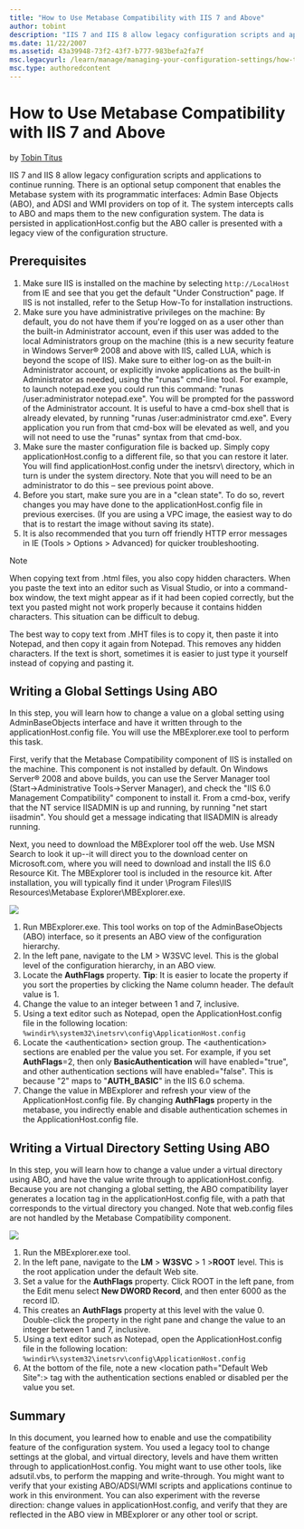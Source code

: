 ```yaml
---
title: "How to Use Metabase Compatibility with IIS 7 and Above"
author: tobint
description: "IIS 7 and IIS 8 allow legacy configuration scripts and applications to continue running. There is an optional setup component that enables the Metabase s..."
ms.date: 11/22/2007
ms.assetid: 43a39948-73f2-43f7-b777-983befa2fa7f
msc.legacyurl: /learn/manage/managing-your-configuration-settings/how-to-use-metabase-compatibility-with-iis-7-and-above
msc.type: authoredcontent
---
```

# How to Use Metabase Compatibility with IIS 7 and Above

by [Tobin Titus](https://github.com/tobint)

IIS 7 and IIS 8 allow legacy configuration scripts and applications to continue running. There is an optional setup component that enables the Metabase system with its programmatic interfaces: Admin Base Objects (ABO), and ADSI and WMI providers on top of it. The system intercepts calls to ABO and maps them to the new configuration system. The data is persisted in applicationHost.config but the ABO caller is presented with a legacy view of the configuration structure.

## Prerequisites

1. Make sure IIS is installed on the machine by selecting `http://LocalHost` from IE and see that you get the default "Under Construction" page. If IIS is not installed, refer to the Setup How-To for installation instructions.
2. Make sure you have administrative privileges on the machine: By default, you do not have them if you're logged on as a user other than the built-in Administrator account, even if this user was added to the local Administrators group on the machine (this is a new security feature in Windows Server® 2008 and above with IIS, called LUA, which is beyond the scope of IIS). Make sure to either log-on as the built-in Administrator account, or explicitly invoke applications as the built-in Administrator as needed, using the "runas" cmd-line tool. For example, to launch notepad.exe you could run this command: "runas /user:administrator notepad.exe". You will be prompted for the password of the Administrator account. It is useful to have a cmd-box shell that is already elevated, by running "runas /user:administrator cmd.exe". Every application you run from that cmd-box will be elevated as well, and you will not need to use the "runas" syntax from that cmd-box.
3. Make sure the master configuration file is backed up. Simply copy applicationHost.config to a different file, so that you can restore it later. You will find applicationHost.config under the inetsrv\ directory, which in turn is under the system directory. Note that you will need to be an administrator to do this – see previous point above.
4. Before you start, make sure you are in a "clean state". To do so, revert changes you may have done to the applicationHost.config file in previous exercises. (If you are using a VPC image, the easiest way to do that is to restart the image without saving its state).
5. It is also recommended that you turn off friendly HTTP error messages in IE (Tools &gt; Options &gt; Advanced) for quicker troubleshooting.

> [!NOTE]
> When copying text from .html files, you also copy hidden characters. When you paste the text into an editor such as Visual Studio, or into a command-box window, the text might appear as if it had been copied correctly, but the text you pasted might not work properly because it contains hidden characters. This situation can be difficult to debug.

The best way to copy text from .MHT files is to copy it, then paste it into Notepad, and then copy it again from Notepad. This removes any hidden characters. If the text is short, sometimes it is easier to just type it yourself instead of copying and pasting it.

<a id="Writing"></a>

## Writing a Global Settings Using ABO

In this step, you will learn how to change a value on a global setting using AdminBaseObjects interface and have it written through to the applicationHost.config file. You will use the MBExplorer.exe tool to perform this task.

First, verify that the Metabase Compatibility component of IIS is installed on the machine. This component is not installed by default. On Windows Server® 2008 and above builds, you can use the Server Manager tool (Start-&gt;Administrative Tools-&gt;Server Manager), and check the "IIS 6.0 Management Compatibility" component to install it. From a cmd-box, verify that the NT service IISADMIN is up and running, by running "net start iisadmin". You should get a message indicating that IISADMIN is already running.

Next, you need to download the MBExplorer tool off the web. Use MSN Search to look it up--it will direct you to the download center on Microsoft.com, where you will need to download and install the IIS 6.0 Resource Kit. The MBExplorer tool is included in the resource kit. After installation, you will typically find it under \Program Files\IIS Resources\Metabase Explorer\MBExplorer.exe.

![](how-to-use-metabase-compatibility-with-iis-7-and-above/_static/image1.png)

1. Run MBExplorer.exe. This tool works on top of the AdminBaseObjects (ABO) interface, so it presents an ABO view of the configuration hierarchy.
2. In the left pane, navigate to the LM &gt; W3SVC level. This is the global level of the configuration hierarchy, in an ABO view.
3. Locate the **AuthFlags** property. **Tip**: It is easier to locate the property if you sort the properties by clicking the Name column header. The default value is 1.
4. Change the value to an integer between 1 and 7, inclusive.
5. Using a text editor such as Notepad, open the ApplicationHost.config file in the following location: `%windir%\system32\inetsrv\config\ApplicationHost.config`
6. Locate the &lt;authentication&gt; section group. The &lt;authentication&gt; sections are enabled per the value you set. For example, if you set **AuthFlags**=2, then only **BasicAuthentication** will have enabled="true", and other authentication sections will have enabled="false". This is because "2" maps to "**AUTH\_BASIC**" in the IIS 6.0 schema.
7. Change the value in MBExplorer and refresh your view of the ApplicationHost.config file. By changing **AuthFlags** property in the metabase, you indirectly enable and disable authentication schemes in the ApplicationHost.config file.

<a id="WritingVDir"></a>

## Writing a Virtual Directory Setting Using ABO

In this step, you will learn how to change a value under a virtual directory using ABO, and have the value write through to applicationHost.config. Because you are not changing a global setting, the ABO compatibility layer generates a location tag in the applicationHost.config file, with a path that corresponds to the virtual directory you changed. Note that web.config files are not handled by the Metabase Compatibility component.

![](how-to-use-metabase-compatibility-with-iis-7-and-above/_static/image5.png)
  
1. Run the MBExplorer.exe tool.
2. In the left pane, navigate to the **LM** &gt; **W3SVC** &gt; 1 &gt;**ROOT** level. This is the root application under the default Web site.
3. Set a value for the **AuthFlags** property. Click ROOT in the left pane, from the Edit menu select **New DWORD Record**, and then enter 6000 as the record ID.
4. This creates an **AuthFlags** property at this level with the value 0. Double-click the property in the right pane and change the value to an integer between 1 and 7, inclusive.
5. Using a text editor such as Notepad, open the ApplicationHost.config file in the following location: `%windir%\system32\inetsrv\config\ApplicationHost.config`
6. At the bottom of the file, note a new &lt;location path="Default Web Site":&gt; tag with the authentication sections enabled or disabled per the value you set.

<a id="Summary"></a>

## Summary

In this document, you learned how to enable and use the compatibility feature of the configuration system. You used a legacy tool to change settings at the global, and virtual directory, levels and have them written through to applicationHost.config. You might want to use other tools, like adsutil.vbs, to perform the mapping and write-through. You might want to verify that your existing ABO/ADSI/WMI scripts and applications continue to work in this environment. You can also experiment with the reverse direction: change values in applicationHost.config, and verify that they are reflected in the ABO view in MBExplorer or any other tool or script.